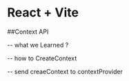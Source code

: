 # React + Vite

##Context API

-- what we Learned ?

-- how to CreateContext 

-- send creaeContext to contextProvider
